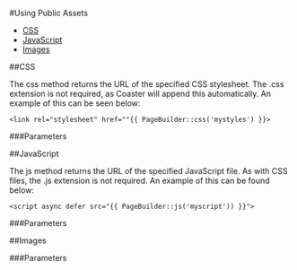 #Using Public Assets
- [CSS](#css)
- [JavaScript](#javascript)
- [Images](#images)

##CSS

The css method returns the URL of the specified CSS stylesheet. The .css extension is not required, as Coaster will append this automatically. An example of this can be seen below:

`<link rel="stylesheet" href=""{{ PageBuilder::css('mystyles') }}>`

###Parameters



##JavaScript

The js method returns the URL of the specified JavaScript file. As with CSS files, the .js extension is not required. An example of this can be found below:

`<script async defer src="{{ PageBuilder::js('myscript')) }}">`

###Parameters



##Images

###Parameters

